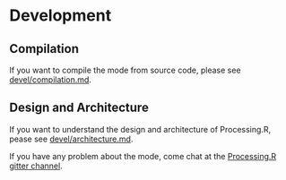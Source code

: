 # Development

## Compilation

If you want to compile the mode from source code, please see [devel/compilation.md](./devel/compilation.md).

## Design and Architecture

If you want to understand the design and architecture of Processing.R, pease see [devel/architecture.md](./devel/architecture.md).

If you have any problem about the mode, come chat at the [Processing.R gitter channel](https://gitter.im/gaocegege/Processing.R).
